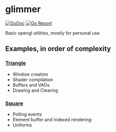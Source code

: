# glimmer

[![GoDoc](https://godoc.org/github.com/PieterD/glimmer?status.svg)](https://godoc.org/github.com/PieterD/glimmer)
[![Go Report](https://goreportcard.com/badge/github.com/PieterD/glimmer)](https://goreportcard.com/report/github.com/PieterD/glimmer)

Basic opengl utilities, mostly for personal use

## Examples, in order of complexity

### [Triangle](examples/triangle)
- Window creation
- Shader compilation
- Buffers and VAOs
- Drawing and Clearing

### [Square](examples/square)
- Polling events
- Element buffer and indexed rendering
- Uniforms

